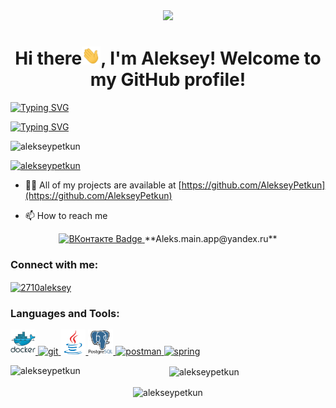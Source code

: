 <!--Hi there, I'm [Aleksey](https://github.com/Aleksey2710)👋-->
 
<!--[![Typing SVG](https://readme-typing-svg.herokuapp.com?color=%2336BCF7&lines=Computer+science+student)](https://git.io/typing-svg)-->

<div id="header" align="center">
  <img src="https://media.giphy.com/media/v1.Y2lkPTc5MGI3NjExMmQ2ZTUxNGNjNWU2ZGU0OTgxMDc0ODdhZTJiODM3MGExYjYxMTFiZCZjdD1z/M9gbBd9nbDrOTu1Mqx/giphy.gif" width="100"/>
</div>

<h1 align="center">Hi there<img src="https://raw.githubusercontent.com/StanGirard/StanGirard/master/wave.gif" width="30px">, I'm Aleksey! Welcome to my GitHub profile!</h1>

<!-- ![](https://github.com/blackcater/blackcater/raw/main/images/Hi.gif) -->

[![Typing SVG](https://readme-typing-svg.herokuapp.com?color=%2336BCF7&lines=Computer+science+student)](https://git.io/typing-svg)

[![Typing SVG](https://readme-typing-svg.herokuapp.com?color=%2336BCF7&lines=A+passionate+backend+developer)](https://git.io/typing-svg)

<p align="left"> <img src="https://komarev.com/ghpvc/?username=alekseypetkun&label=Profile%20views&color=0e75b6&style=flat" alt="alekseypetkun" /> </p>

<p align="left"> <a href="https://github.com/ryo-ma/github-profile-trophy"><img src="https://github-profile-trophy.vercel.app/?username=alekseypetkun" alt="alekseypetkun" /></a> </p>

- 👨‍💻 All of my projects are available at [https://github.com/AlekseyPetkun](https://github.com/AlekseyPetkun)

- 📫 How to reach me
<div id="badges" align="center">
  <a href="https://vk.com/id54492782">
    <img src="https://img.shields.io/badge/ВКонтакте-blue?style=for-the-badge&logo=VK&logoColor=white" alt="ВКонтакте Badge"/>
  </a>
  **Aleks.main.app@yandex.ru**

<h3 align="left">Connect with me:</h3>
<p align="left">
<a href="https://www.leetcode.com/2710aleksey" target="blank"><img align="center" src="https://raw.githubusercontent.com/rahuldkjain/github-profile-readme-generator/master/src/images/icons/Social/leet-code.svg" alt="2710aleksey" height="30" width="40" /></a>
</p>

<h3 align="left">Languages and Tools:</h3>
<p align="left"> <a href="https://www.docker.com/" target="_blank" rel="noreferrer"> <img src="https://raw.githubusercontent.com/devicons/devicon/master/icons/docker/docker-original-wordmark.svg" alt="docker" width="40" height="40"/> </a> <a href="https://git-scm.com/" target="_blank" rel="noreferrer"> <img src="https://www.vectorlogo.zone/logos/git-scm/git-scm-icon.svg" alt="git" width="40" height="40"/> </a> <a href="https://www.java.com" target="_blank" rel="noreferrer"> <img src="https://raw.githubusercontent.com/devicons/devicon/master/icons/java/java-original.svg" alt="java" width="40" height="40"/> </a> <a href="https://www.postgresql.org" target="_blank" rel="noreferrer"> <img src="https://raw.githubusercontent.com/devicons/devicon/master/icons/postgresql/postgresql-original-wordmark.svg" alt="postgresql" width="40" height="40"/> </a> <a href="https://postman.com" target="_blank" rel="noreferrer"> <img src="https://www.vectorlogo.zone/logos/getpostman/getpostman-icon.svg" alt="postman" width="40" height="40"/> </a> <a href="https://spring.io/" target="_blank" rel="noreferrer"> <img src="https://www.vectorlogo.zone/logos/springio/springio-icon.svg" alt="spring" width="40" height="40"/> </a> </p>

<p><img align="left" src="https://github-readme-stats.vercel.app/api/top-langs?username=alekseypetkun&show_icons=true&locale=en&layout=compact" alt="alekseypetkun" /></p>

<p>&nbsp;<img align="center" src="https://github-readme-stats.vercel.app/api?username=alekseypetkun&show_icons=true&locale=en" alt="alekseypetkun" /></p>

<p><img align="center" src="https://github-readme-streak-stats.herokuapp.com/?user=alekseypetkun&" alt="alekseypetkun" /></p>


<!--
**Aleksey2710/Aleksey2710** is a ✨ _special_ ✨ repository because its `README.md` (this file) appears on your GitHub profile.

Here are some ideas to get you started:

- 🔭 I’m currently working on ...
- 🌱 I’m currently learning ...
- 👯 I’m looking to collaborate on ...
- 🤔 I’m looking for help with ...
- 💬 Ask me about ...
- 📫 How to reach me: ...
- 😄 Pronouns: ...
- ⚡ Fun fact: ...
-->
